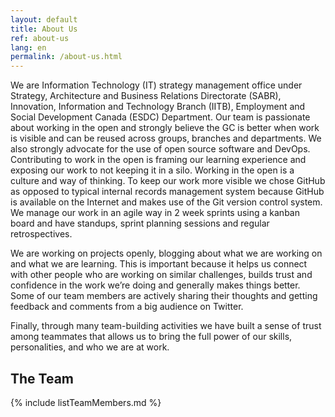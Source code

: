 ```yaml
---
layout: default
title: About Us
ref: about-us
lang: en
permalink: /about-us.html
---
```


We are Information Technology (IT) strategy management office under Strategy, Architecture and Business Relations Directorate (SABR), Innovation, Information and Technology Branch (IITB), Employment and Social Development  Canada (ESDC) Department.
Our team is passionate about working in the open and strongly believe the GC is better when work is visible and can be reused across groups, branches and departments.
We also strongly advocate for the use of open source software and DevOps.
Contributing to work in the open is framing our learning experience and exposing our work to not keeping it in a silo.
Working in the open is a culture and way of thinking.
To keep our work more visible we chose GitHub as opposed to typical internal records management system because GitHub is available on the Internet and makes use of the Git version control system.
We manage our work in an agile way in 2 week sprints using a kanban board and have standups, sprint planning sessions and regular retrospectives.

We are working on projects openly, blogging about what we are working on and what we are learning.
This is important because it helps us connect with other people who are working on similar challenges, builds trust and confidence in the work we’re doing and generally makes things better.
Some of our team members are actively sharing their thoughts and getting feedback and comments from a big audience on Twitter.

Finally, through many team-building activities we have built a sense of trust among teammates that allows us to bring the full power of our skills, personalities, and who we are at work.

## The Team

{% include listTeamMembers.md %}
